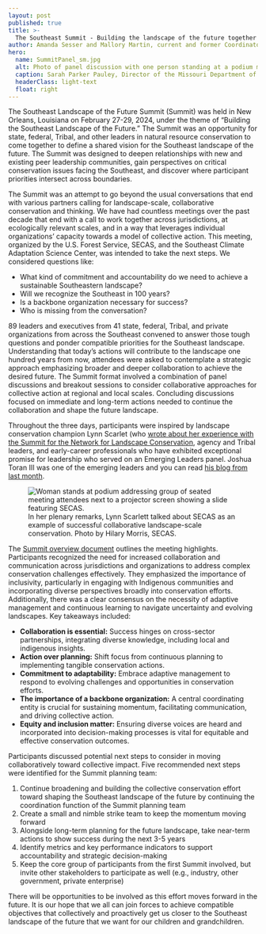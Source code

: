 ```yaml
---
layout: post
published: true
title: >-
  The Southeast Summit - Building the landscape of the future together
author: Amanda Sesser and Mallory Martin, current and former Coordinators for the Southeast Conservation Adaptation Strategy
hero:
  name: SummitPanel_sm.jpg
  alt: Photo of panel discussion with one person standing at a podium moderating, and 7 panelists seated to their left on a small stage. 
  caption: Sarah Parker Pauley, Director of the Missouri Department of Conservation, moderates a leadership panel discussion at the Southeast Summit. Photo by Hilary Morris, SECAS.
  headerClass: light-text
  float: right
---
```

The Southeast Landscape of the Future Summit (Summit) was held in New Orleans, Louisiana on February 27-29, 2024, under the theme of “Building the Southeast Landscape of the Future.” The Summit was an opportunity for state, federal, Tribal, and other leaders in natural resource conservation to come together to define a shared vision for the Southeast landscape of the future. The Summit was designed to deepen relationships with new and existing peer leadership communities, gain perspectives on critical conservation issues facing the Southeast, and discover where participant priorities intersect across boundaries.<!--more--> 

The Summit was an attempt to go beyond the usual conversations that end with various partners calling for landscape-scale, collaborative conservation and thinking. We have had countless meetings over the past decade that end with a call to work together across jurisdictions, at ecologically relevant scales, and in a way that leverages individual organizations’ capacity towards a model of collective action. This meeting, organized by the U.S. Forest Service, SECAS, and the Southeast Climate Adaptation Science Center, was intended to take the next steps. We considered questions like: 
- What kind of commitment and accountability do we need to achieve a sustainable Southeastern landscape? 
- Will we recognize the Southeast in 100 years? 
- Is a backbone organization necessary for success?
- Who is missing from the conversation?

89 leaders and executives from 41 state, federal, Tribal, and private organizations from across the Southeast convened to answer those tough questions and ponder compatible priorities for the Southeast landscape. Understanding that today’s actions will contribute to the landscape one hundred years from now, attendees were asked to contemplate a strategic approach emphasizing broader and deeper collaboration to achieve the desired future. The Summit format involved a combination of panel discussions and breakout sessions to consider collaborative approaches for collective action at regional and local scales. Concluding discussions focused on immediate and long-term actions needed to continue the collaboration and shape the future landscape.

Throughout the three days, participants were inspired by landscape conservation champion Lynn Scarlet (who [wrote about her experience with the Summit for the Network for Landscape Conservation](https://landscapeconservation.org/knowledge-center/stories/landscapes-of-the-future-enhancing-collaborative-action/), agency and Tribal leaders, and early-career professionals who have exhibited exceptional promise for leadership who served on an Emerging Leaders panel. Joshua Toran III was one of the emerging leaders and you can read [his blog from last month](https://secassoutheast.org/2024/03/20/Emerging-Leaders-Reflections-on-the-Southeast-Landscape-of-the-Future-Summit.html). 

<figure>
  <img src="http://secassoutheast.org/images/LynnPlenary_sm.jpg" alt="Woman stands at podium addressing group of seated meeting attendees next to a projector screen showing a slide featuring SECAS."/>
  <figcaption>In her plenary remarks, Lynn Scarlett talked about SECAS as an example of successful collaborative landscape-scale conservation. Photo by Hilary Morris, SECAS. </figcaption>
</figure>

The [Summit overview document](https://secassoutheast.org/pdf/Summit_Overview_with_Org_list.pdf) outlines the meeting highlights. Participants recognized the need for increased collaboration and communication across jurisdictions and organizations to address complex conservation challenges effectively. They emphasized the importance of inclusivity, particularly in engaging with Indigenous communities and incorporating diverse perspectives broadly into conservation efforts. Additionally, there was a clear consensus on the necessity of adaptive management and continuous learning to navigate uncertainty and evolving landscapes. Key takeaways included:

- **Collaboration is essential:** Success hinges on cross-sector partnerships, integrating diverse knowledge, including local and indigenous insights. 
- **Action over planning:** Shift focus from continuous planning to implementing tangible conservation actions. 
- **Commitment to adaptability:** Embrace adaptive management to respond to evolving challenges and opportunities in conservation efforts. 
- **The importance of a backbone organization:** A central coordinating entity is crucial for sustaining momentum, facilitating communication, and driving collective action. 
- **Equity and inclusion matter:** Ensuring diverse voices are heard and incorporated into decision-making processes is vital for equitable and effective conservation outcomes. 

Participants discussed potential next steps to consider in moving collaboratively toward collective impact. Five recommended next steps were identified for the Summit planning team:  
1.	Continue broadening and building the collective conservation effort toward shaping the Southeast landscape of the future by continuing the coordination function of the Summit planning team
2.	Create a small and nimble strike team to keep the momentum moving forward
3.	Alongside long-term planning for the future landscape, take near-term actions to show success during the next 3-5 years
4.	Identify metrics and key performance indicators to support accountability and strategic decision-making
5.	Keep the core group of participants from the first Summit involved, but invite other stakeholders to participate as well (e.g., industry, other government, private enterprise) 

There will be opportunities to be involved as this effort moves forward in the future. It is our hope that we all can join forces to achieve compatible objectives that collectively and proactively get us closer to the Southeast landscape of the future that we want for our children and grandchildren.
